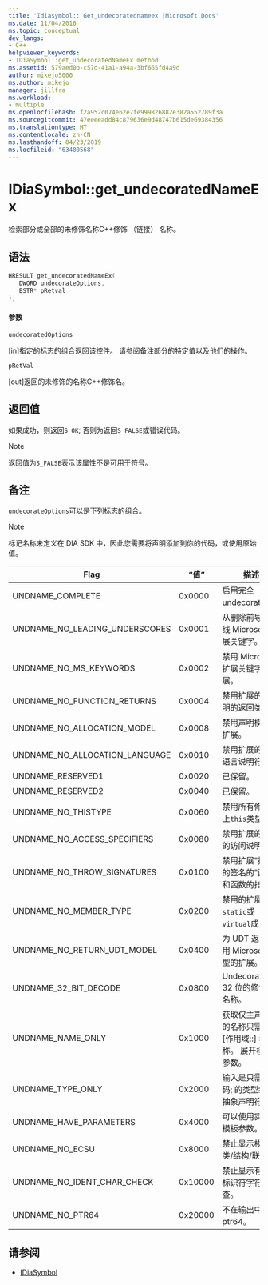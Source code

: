 ```yaml
---
title: 'Idiasymbol:: Get_undecoratednameex |Microsoft Docs'
ms.date: 11/04/2016
ms.topic: conceptual
dev_langs:
- C++
helpviewer_keywords:
- IDiaSymbol::get_undecoratedNameEx method
ms.assetid: 579aed0b-c57d-41a1-a94a-3bf665fd4a9d
author: mikejo5000
ms.author: mikejo
manager: jillfra
ms.workload:
- multiple
ms.openlocfilehash: f2a952c074e62e7fe999826882e382a552789f3a
ms.sourcegitcommit: 47eeeeadd84c879636e9d48747b615de69384356
ms.translationtype: HT
ms.contentlocale: zh-CN
ms.lasthandoff: 04/23/2019
ms.locfileid: "63400568"
---
```

# <a name="idiasymbolgetundecoratednameex"></a>IDiaSymbol::get_undecoratedNameEx
检索部分或全部的未修饰名称C++修饰 （链接） 名称。

## <a name="syntax"></a>语法

```C++
HRESULT get_undecoratedNameEx( 
   DWORD undecorateOptions,
   BSTR* pRetval
);
```

#### <a name="parameters"></a>参数
 `undecoratedOptions`

[in]指定的标志的组合返回该控件。 请参阅备注部分的特定值以及他们的操作。

 `pRetVal`

[out]返回的未修饰的名称C++修饰名。

## <a name="return-value"></a>返回值
 如果成功，则返回`S_OK`; 否则为返回`S_FALSE`或错误代码。

> [!NOTE]
> 返回值为`S_FALSE`表示该属性不是可用于符号。

## <a name="remarks"></a>备注
 `undecorateOptions`可以是下列标志的组合。

> [!NOTE]
> 标记名称未定义在 DIA SDK 中，因此您需要将声明添加到你的代码，或使用原始值。

|Flag|“值”|描述|
|----------|-----------|-----------------|
|UNDNAME_COMPLETE|0x0000|启用完全 undecoration。|
|UNDNAME_NO_LEADING_UNDERSCORES|0x0001|从删除前导下划线 Microsoft 扩展关键字。|
|UNDNAME_NO_MS_KEYWORDS|0x0002|禁用 Microsoft 扩展关键字的扩展。|
|UNDNAME_NO_FUNCTION_RETURNS|0x0004|禁用扩展的主声明的返回类型。|
|UNDNAME_NO_ALLOCATION_MODEL|0x0008|禁用声明模型的扩展。|
|UNDNAME_NO_ALLOCATION_LANGUAGE|0x0010|禁用扩展的声明语言说明符。|
|UNDNAME_RESERVED1|0x0020|已保留。|
|UNDNAME_RESERVED2|0x0040|已保留。|
|UNDNAME_NO_THISTYPE|0x0060|禁用所有修饰符上`this`类型。|
|UNDNAME_NO_ACCESS_SPECIFIERS|0x0080|禁用扩展的成员的访问说明符。|
|UNDNAME_NO_THROW_SIGNATURES|0x0100|禁用扩展"抛出的签名的"函数和函数的指针。|
|UNDNAME_NO_MEMBER_TYPE|0x0200|禁用的扩展`static`或`virtual`成员。|
|UNDNAME_NO_RETURN_UDT_MODEL|0x0400|为 UDT 返回禁用 Microsoft 模型的扩展。|
|UNDNAME_32_BIT_DECODE|0x0800|Undecorates 32 位的修饰的名称。|
|UNDNAME_NAME_ONLY|0x1000|获取仅主声明; 的名称只需返回 [作用域::] 名称。  展开模板参数。|
|UNDNAME_TYPE_ONLY|0x2000|输入是只需编码; 的类型组合抽象声明符。|
|UNDNAME_HAVE_PARAMETERS|0x4000|可以使用实际的模板参数。|
|UNDNAME_NO_ECSU|0x8000|禁止显示枚举/类/结构/联合。|
|UNDNAME_NO_IDENT_CHAR_CHECK|0x10000|禁止显示有效的标识符字符检查。|
|UNDNAME_NO_PTR64|0x20000|不在输出中包括 ptr64。|

## <a name="see-also"></a>请参阅
- [IDiaSymbol](../../debugger/debug-interface-access/idiasymbol.md)